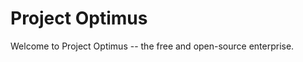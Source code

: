 Project Optimus
===============

Welcome to Project Optimus -- the free and open-source enterprise.
